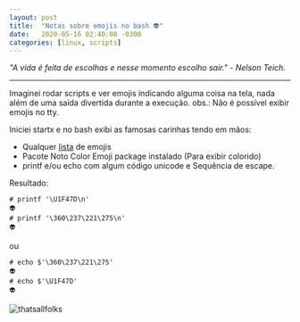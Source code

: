 ```yaml
---
layout: post
title:  "Notas sobre emojis no bash 👽"
date:   2020-05-16 02:40:00 -0300
categories: [linux, scripts]
---
```


_"A vida é feita de escolhas e nesse momento escolho sair." - Nelson Teich._

---

Imaginei rodar scripts e ver emojis indicando alguma coisa na tela, nada além de uma saída divertida durante a execução.
obs.: Não é possível exibir emojis no tty. 

Iniciei startx e no bash exibi as famosas carinhas tendo em mãos:

- Qualquer [lista](https://unicode.org/emoji/charts/full-emoji-list.html) de emojis
- Pacote Noto Color Emoji package instalado (Para exibir colorido)
- printf e/ou echo com algum código unicode e Sequência de escape.


Resultado:

```
# printf '\U1F47D\n'
👽
# printf '\360\237\221\275\n'
👽
```
ou
```
# echo $'\360\237\221\275'
👽
# echo $'\U1F47D'
👽
 ```
![thatsallfolks](https://qph.fs.quoracdn.net/main-qimg-0091a2fc16180ba9a3b0b0e74678ca1f)

